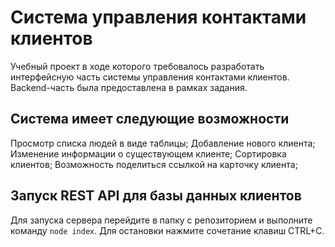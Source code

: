 # Система управления контактами клиентов
Учебный проект в ходе которого требовалось разработать интерфейсную часть системы управления контактами клиентов.
Backend-часть была предоставлена в рамках задания.

## Система имеет следующие возможности
Просмотр списка людей в виде таблицы;
Добавление нового клиента;
Изменение информации о существующем клиенте;
Сортировка клиентов;
Возможность поделиться ссылкой на карточку клиента;

## Запуск REST API для базы данных клиентов
Для запуска сервера перейдите в папку с репозиторием и выполните команду `node index`. Для остановки нажмите сочетание клавиш CTRL+C. 



